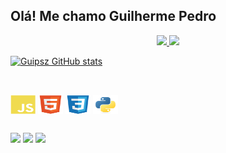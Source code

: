## Olá! Me chamo Guilherme Pedro

<div align="center">
  <a href="https://github.com/Guipsz">
  <img height="180em" src="https://github-readme-stats.vercel.app/api?username=Guipsz&show_icons=true&theme=tokyonight&include_all_commits=true&count_private=true"/>
  <img height="180em" src="https://github-readme-stats.vercel.app/api/top-langs/?username=Guipsz&layout=compact&langs_count=7&theme=tokyonight"/>
</div>
  

[![Guipsz GitHub stats](https://github-readme-stats.vercel.app/api?username=Guipsz&show_icons=true&theme=dracula)](https://github.com/Guipsz/github-readme-stats)

##

<div style="display: inline_block"><br>
  <img align="center" alt="Guipsz-Js" height="30" width="40" src="https://raw.githubusercontent.com/devicons/devicon/master/icons/javascript/javascript-plain.svg">
  <img align="center" alt="Guipsz-HTML" height="30" width="40" src="https://raw.githubusercontent.com/devicons/devicon/master/icons/html5/html5-original.svg">
  <img align="center" alt="Guipsz-CSS" height="30" width="40" src="https://raw.githubusercontent.com/devicons/devicon/master/icons/css3/css3-original.svg">
  <img align="center" alt="Guipsz-Python" height="30" width="40" src="https://raw.githubusercontent.com/devicons/devicon/master/icons/python/python-original.svg">
</div>

##

<div> 
 <a href="https://discord.gg/wagxzStdcR" target="_blank"><img src="https://img.shields.io/badge/Discord-7289DA?style=for-the-badge&logo=discord&logoColor=white" target="_blank"></a> 
  <a href = "mailto:guipsza@gmail.com"><img src="https://img.shields.io/badge/-Gmail-%23333?style=for-the-badge&logo=gmail&logoColor=white" target="_blank"></a>
  <a href="https://www.linkedin.com/in/guilherme-souza-ab56b3204/" target="_blank"><img src="https://img.shields.io/badge/-LinkedIn-%230077B5?style=for-the-badge&logo=linkedin&logoColor=white" target="_blank"></a> 
  
</div>
<!--
![Snake animation]([https://github.com/srg-toledo/srg-toledo/blob/output/github-contribution-grid-snake.svg](https://github.com/Guipsz))
-->
